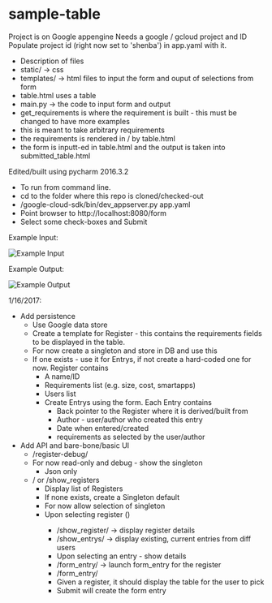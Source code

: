 # sample-table

Project is on Google appengine
Needs a google / gcloud project and ID
Populate project id (right now set to 'shenba') in app.yaml with it.

- Description of files
 - static/ -> css 
 - templates/ -> html files to input the form and ouput of selections from form
 - table.html uses a table
 - main.py -> the code to input form and output
 - get_requirements is where the requirement is built - this must be changed to have more examples
  - this is meant to take arbitrary requirements
  - the requirements is rendered in / by table.html
  - the form is inputt-ed in table.html and the output is taken into submitted_table.html

Edited/built using pycharm 2016.3.2

- To run from command line.
- cd to the folder where this repo is cloned/checked-out
- <gae-directory>/google-cloud-sdk/bin/dev_appserver.py app.yaml
- Point browser to http://localhost:8080/form
- Select some check-boxes and Submit

Example Input:

![Example Input](https://raw.githubusercontent.com/paddyvishnubhatt/sample-table/master/misc/Input.png)

Example Output:

![Example Output](https://raw.githubusercontent.com/paddyvishnubhatt/sample-table/master/misc/Output.png)

1/16/2017:
 - Add persistence
   - Use Google data store
   - Create a template for Register - this contains the requirements fields to be displayed in the table.
   - For now create a singleton and store in DB and use this
   - If one exists - use it for Entrys, if not create a hard-coded one for now. Register contains
     - A name/ID
     - Requirements list (e.g. size, cost, smartapps)
     - Users list
     - Create Entrys using the form. Each Entry contains
       - Back pointer to the Register where it is derived/built from
       - Author - user/author who created this entry
       - Date when entered/created
       - requirements as selected by the user/author
 - Add API and bare-bone/basic UI
   - /register-debug/<registerId>
    - For now read-only and debug - show the singleton 
      - Json only
    - / or /show_registers
      - Display list of Registers
      - If none exists, create a Singleton default 
      - For now allow selection of singleton 
      - Upon selecting register (<registerId>)
        - /show_register/<registerId> -> display register details
        - /show_entrys/<registerId> -> display existing, current entries from diff users
        - Upon selecting an entry - show details
        - /form_entry/<registerId> -> launch form_entry for the register
        - /form_entry/<registerId>
        - Given a register, it should display the table for the user to pick
        - Submit will create the form entry 
